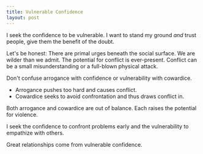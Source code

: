 ```yaml
---
title: Vulnerable Confidence
layout: post
---
```

I seek the confidence to be vulnerable.  I want to stand my ground *and* trust people, give them the benefit of the doubt.

Let's be honest: There are primal urges beneath the social surface.  We are wilder than we admit.  The potential for conflict is ever-present.  Conflict can be a small misunderstanding or a full-blown physical attack.

Don't confuse arrogance with confidence or vulnerability with cowardice.

  - Arrogance pushes too hard and causes conflict.
  - Cowardice seeks to avoid confrontation and thus draws conflict in.

Both arrogance and cowardice are out of balance.  Each raises the potential for violence.

I seek the confidence to confront problems early and the vulnerability to empathize with others.

Great relationships come from vulnerable confidence.
